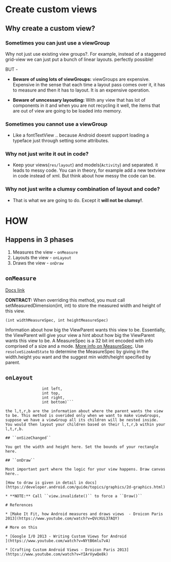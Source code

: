 # Create custom views

## Why create a custom view?

### Sometimes you can just use a viewGroup

Why not just use existing view groups?. For example, instead of a staggered grid-view we can just put a bunch of linear layouts. perfectly possible!

BUT -

* **Beware of using lots of viewGroups:** viewGroups are expensive. Expensive in the sense that each time a layout
pass comes over it, it has to measure and then it has to layout. It is an expensive operation.

* **Beware of unncessary layouting:** With any view that has lot of components in it and when you are not recycling it well, the items that are out of view are going to be loaded into memory.

### Sometimes you cannot use a viewGroup

* Like a fontTextView .. because Android doesnt support loading a typeface just through setting some attributes.

### Why not just write it out in code?

* Keep your views(```res/layout```) and models(```Activity```) and separated. it leads to messy code. You can in theory, for example add a new textview in code instead of xml. But think about how messy the code can be.

### Why not just write a clumsy combination of layout and code?

* That is what we are going to do. Except it **will not be clumsy!**.

# HOW

## Happens in 3 phases

1. Measures the view - ```onMeasure```
2. Layouts the view - ```onLayout```
3. Draws the view  - ```onDraw```

## ```onMeasure```

[Docs link](http://goo.gl/QmrqCx)

**CONTRACT:** When overriding this method, you must call setMeasuredDimension(int, int) to store the measured width and height of this view.

```(int widthMeasureSpec, int heightMeasureSpec)```

Information about how big the ViewParent wants this view to be. Essentially, the ViewParent will give your view a hint about how big the ViewParent wants this view to be.  A MeasureSpec is a 32 bit int encoded with info comprised of a size and a mode. [More info on MeasureSpec](https://developer.android.com/reference/android/view/View.MeasureSpec.html). Use ```resolveSizeAndState``` to determine the MeasureSpec by giving in the width.height you want and the suggest min width/height specified by parent.

## ``onLayout``

```(boolean changed,
                int left,
                int top,
                int right,
                int bottom)```

the l,t,r,b are the information about where the parent wants the view to be. This method is overided only when we want to make viewGroups, suppose we have a viewGroup all its children will be nested inside. You would then layout your children based on their l,t,r,b within your l,t,r,b.

## ``onSizeChanged``

You get the width and height here. Set the bounds of your rectangle here.

## ``onDraw``

Most important part where the logic for your view happens. Draw canvas here..

[How to draw is given in detail in docs](https://developer.android.com/guide/topics/graphics/2d-graphics.html)

* **NOTE:** Call ``view.invalidate()`` to force a ``Draw()``

# References

* [Make It Fit, how Android measures and draws views  - Droicon Paris 2013](https://www.youtube.com/watch?v=QVcXUi37AQY)

# More on this

* [Google I/O 2013 - Writing Custom Views for Android
](https://www.youtube.com/watch?v=NYtB6mlu7vA)

* [Crafting Custom Android Views - Droicon Paris 2013](https://www.youtube.com/watch?v=YIArVywQe8k)
